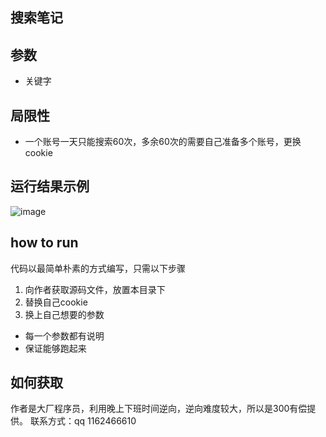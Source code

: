 ## 搜索笔记

## 参数
- 关键字

## 局限性
- 一个账号一天只能搜索60次，多余60次的需要自己准备多个账号，更换cookie

## 运行结果示例
![image](https://github.com/wang-zhiyang/xhscrawl/assets/55040284/de8790f7-b335-4d1d-941e-cf68a3898000)

## how to run
代码以最简单朴素的方式编写，只需以下步骤
1. 向作者获取源码文件，放置本目录下
2. 替换自己cookie
3. 换上自己想要的参数

- 每一个参数都有说明
- 保证能够跑起来

## 如何获取
作者是大厂程序员，利用晚上下班时间逆向，逆向难度较大，所以是300有偿提供。
联系方式：qq 1162466610